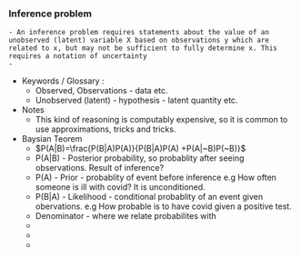### Inference problem
	- An inference problem requires statements about the value of an unobserved (latent) variable X based on observations y which are related to x, but may not be sufficient to fully determine x. This requires a notation of uncertainty
	-
- Keywords / Glossary :
	- Observed, Observations - data etc.
	- Unobserved (latent) - hypothesis - latent quantity etc.
- Notes
	- This kind of reasoning is computably expensive, so it is common to use approximations, tricks and tricks.
- Baysian Teorem
	- $P(A|B)=\frac{P(B|A)P(A)}{P(B|A)P(A) +P(A|~B)P(~B)}$
	- P(A|B) - Posterior probability, so probablity after seeing observations. Result of inference?
	- P(A) - Prior - probablity of event before inference e.g How often someone is ill with covid? It is unconditioned.
	- P(B|A) - Likelihood - conditional probablity of an event given obervations. e.g How probable is to have covid given a positive test.
	- Denominator - where we relate probabilites with
	-
	-
	-